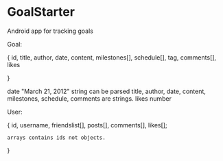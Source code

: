 # GoalStarter
Android app for tracking goals

Goal: 

{
    id, title, author, date, content, milestones[], schedule[], tag, comments[], likes

}

date "March 21, 2012" string can be parsed
title, author, date, content, milestones, schedule, comments are strings. 
likes number

User: 

{
    id, username, friendslist[], posts[], comments[], likes[]; 

    arrays contains ids not objects. 
}